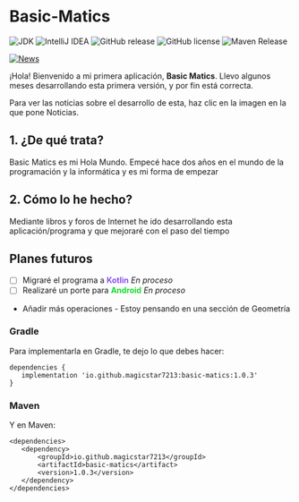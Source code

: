 # Basic-Matics #
![JDK](https://img.shields.io/badge/-Kotlin-b124ea?style=flat-square&logo=kotlin&labelColor=grey)
![IntelliJ IDEA](https://img.shields.io/badge/-IntelliJ-b5339a?style=flat-square&logo=intellij-idea&labelColor=grey)
![GitHub release](https://img.shields.io/github/v/release/MagicStar7213/Basic-Matics?include_prereleases&style=flat-square)
![GitHub license](https://img.shields.io/github/license/MagicStar7213/Basic-Matics?style=flat-square)
![Maven Release](https://img.shields.io/maven-central/v/io.github.magicstar7213/basic-matics?style=flat-square&logo=apachemaven&logoColor=red&color=red)

[![News](https://img.shields.io/badge/NOTICIAS-7-00d8ff?style=social&logo=googlenews&logoColor=black)](https://github.com/MagicStar7213/Basic-Matics/blob/main/NEWS.md)

¡Hola! Bienvenido a mi primera aplicación, **Basic Matics**. Llevo algunos meses desarrollando esta primera versión, y por fin está correcta.

Para ver las noticias sobre el desarrollo de esta, haz clic en la imagen en la que pone Noticias.

## 1. ¿De qué trata? ##
Basic Matics es mi Hola Mundo. Empecé hace dos años en el mundo de la programación y la informática y es mi forma de empezar

## 2. Cómo lo he hecho? ##
Mediante libros y foros de Internet he ido desarrollando esta aplicación/programa y que mejoraré con el paso del tiempo

## Planes futuros ##
 - [ ] Migraré el programa a <span style="color:#8b51f0;">**Kotlin**</span> *En proceso*
 - [ ] Realizaré un porte para <span style="color:#16da2b;">**Android**</span> *En proceso*
 * Añadir más operaciones - Estoy pensando en una sección de Geometría

### Gradle ###
Para implementarla en Gradle, te dejo lo que debes hacer:

```
dependencies {
   implementation 'io.github.magicstar7213:basic-matics:1.0.3'
}
```

### Maven ###

Y en Maven:
```
<dependencies>
   <dependency>
       <groupId>io.github.magicstar7213</groupId>
       <artifactId>basic-matics</artifact>
       <version>1.0.3</version>
   </dependency>
</dependencies>
```